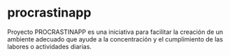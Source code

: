 # procrastinapp
Proyecto PROCRASTINAPP es una iniciativa para facilitar la creación de un ambiente adecuado que ayude a la concentración y el cumplimiento de las labores o actividades diarias.
